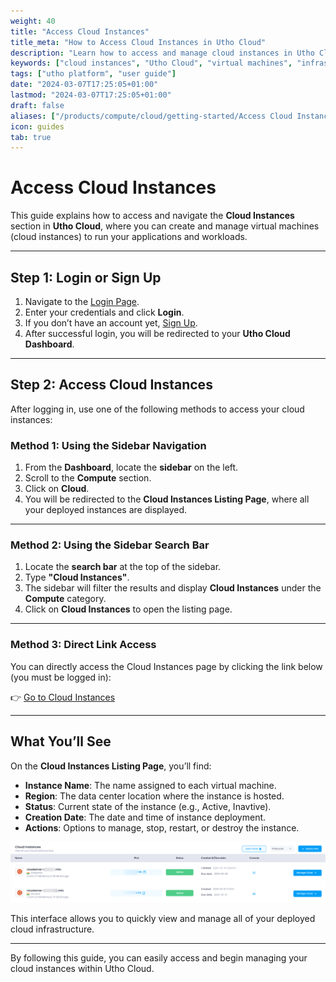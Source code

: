 ```yaml
---
weight: 40
title: "Access Cloud Instances"
title_meta: "How to Access Cloud Instances in Utho Cloud"
description: "Learn how to access and manage cloud instances in Utho Cloud for deploying and scaling your infrastructure."
keywords: ["cloud instances", "Utho Cloud", "virtual machines", "infrastructure", "cloud instance"]
tags: ["utho platform", "user guide"]
date: "2024-03-07T17:25:05+01:00"
lastmod: "2024-03-07T17:25:05+01:00"
draft: false
aliases: ["/products/compute/cloud/getting-started/Access Cloud Instances"]
icon: guides
tab: true
---
```

# **Access Cloud Instances**

This guide explains how to access and navigate the **Cloud Instances** section in **Utho Cloud**, where you can create and manage virtual machines (cloud instances) to run your applications and workloads.

---

## **Step 1: Login or Sign Up**

1. Navigate to the [Login Page](https://console.utho.com/login).
2. Enter your credentials and click **Login**.
3. If you don’t have an account yet, [Sign Up](https://console.utho.com/signup).
4. After successful login, you will be redirected to your **Utho Cloud Dashboard**.

---

## **Step 2: Access Cloud Instances**

After logging in, use one of the following methods to access your cloud instances:

### **Method 1: Using the Sidebar Navigation**

1. From the **Dashboard**, locate the **sidebar** on the left.
2. Scroll to the **Compute** section.
3. Click on **Cloud**.
4. You will be redirected to the **Cloud Instances Listing Page**, where all your deployed instances are displayed.

---

### **Method 2: Using the Sidebar Search Bar**

1. Locate the **search bar** at the top of the sidebar.
2. Type **"Cloud Instances"**.
3. The sidebar will filter the results and display **Cloud Instances** under the **Compute** category.
4. Click on **Cloud Instances** to open the listing page.

---

### **Method 3: Direct Link Access**

You can directly access the Cloud Instances page by clicking the link below (you must be logged in):

👉 [Go to Cloud Instances](https://console.utho.com/cloud)

---

## **What You’ll See**

On the **Cloud Instances Listing Page**, you’ll find:

- **Instance Name**: The name assigned to each virtual machine.
- **Region**: The data center location where the instance is hosted.
- **Status**: Current state of the instance (e.g., Active, Inavtive).
- **Creation Date**: The date and time of instance deployment.
- **Actions**: Options to manage, stop, restart, or destroy the instance.

![alt text](image.png)

This interface allows you to quickly view and manage all of your deployed cloud infrastructure.

---

By following this guide, you can easily access and begin managing your cloud instances within Utho Cloud.

